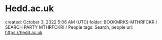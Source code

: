 # Hedd.ac.uk

created: October 3, 2022 5:06 AM (UTC)
folder: BOOKMRKS-MTHRFCKR / SEARCH PARTY MTHRFCKR! / People
tags: Search, people
url: https://hedd.ac.uk
